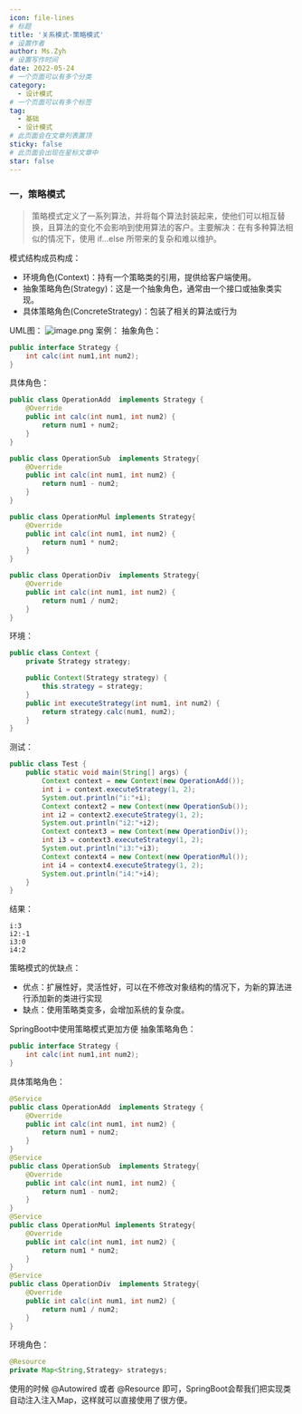 ```yaml
---
icon: file-lines
# 标题
title: '关系模式-策略模式'
# 设置作者
author: Ms.Zyh
# 设置写作时间
date: 2022-05-24
# 一个页面可以有多个分类
category:
  - 设计模式
# 一个页面可以有多个标签
tag:
  - 基础
  - 设计模式
# 此页面会在文章列表置顶
sticky: false
# 此页面会出现在星标文章中
star: false
---
```


### 一，策略模式
> 策略模式定义了一系列算法，并将每个算法封装起来，使他们可以相互替换，且算法的变化不会影响到使用算法的客户。主要解决：在有多种算法相似的情况下，使用 if...else 所带来的复杂和难以维护。

模式结构成员构成：
- 环境角色(Context)：持有一个策略类的引用，提供给客户端使用。
- 抽象策略角色(Strategy)：这是一个抽象角色，通常由一个接口或抽象类实现。
- 具体策略角色(ConcreteStrategy)：包装了相关的算法或行为

UML图：
![image.png](http://img.zouyh.top/article-img/20240917135142399.png)
案例：
抽象角色：
```java
public interface Strategy {
    int calc(int num1,int num2);
}
```
具体角色：
```java
public class OperationAdd  implements Strategy {
    @Override
    public int calc(int num1, int num2) {
        return num1 + num2;
    }
}

public class OperationSub  implements Strategy{
    @Override
    public int calc(int num1, int num2) {
        return num1 - num2;
    }
}

public class OperationMul implements Strategy{
    @Override
    public int calc(int num1, int num2) {
        return num1 * num2;
    }
}

public class OperationDiv  implements Strategy{
    @Override
    public int calc(int num1, int num2) {
        return num1 / num2;
    }
}

```
环境：
```java
public class Context {
    private Strategy strategy;

    public Context(Strategy strategy) {
        this.strategy = strategy;
    }
    public int executeStrategy(int num1, int num2) {
        return strategy.calc(num1, num2);
    }
}

```
测试：
```java
public class Test {
    public static void main(String[] args) {
        Context context = new Context(new OperationAdd());
        int i = context.executeStrategy(1, 2);
        System.out.println("i:"+i);
        Context context2 = new Context(new OperationSub());
        int i2 = context2.executeStrategy(1, 2);
        System.out.println("i2:"+i2);
        Context context3 = new Context(new OperationDiv());
        int i3 = context3.executeStrategy(1, 2);
        System.out.println("i3:"+i3);
        Context context4 = new Context(new OperationMul());
        int i4 = context4.executeStrategy(1, 2);
        System.out.println("i4:"+i4);
    }
}
```
结果：
```
i:3
i2:-1
i3:0
i4:2
```
策略模式的优缺点：
- 优点：扩展性好，灵活性好，可以在不修改对象结构的情况下，为新的算法进行添加新的类进行实现
- 缺点：使用策略类变多，会增加系统的复杂度。

SpringBoot中使用策略模式更加方便
抽象策略角色：
```java
public interface Strategy {
    int calc(int num1,int num2);
}
```
具体策略角色：
```java
@Service
public class OperationAdd  implements Strategy {
    @Override
    public int calc(int num1, int num2) {
        return num1 + num2;
    }
}
@Service
public class OperationSub  implements Strategy{
    @Override
    public int calc(int num1, int num2) {
        return num1 - num2;
    }
}
@Service
public class OperationMul implements Strategy{
    @Override
    public int calc(int num1, int num2) {
        return num1 * num2;
    }
}
@Service
public class OperationDiv  implements Strategy{
    @Override
    public int calc(int num1, int num2) {
        return num1 / num2;
    }
}
```
环境角色：
```java
@Resource
private Map<String,Strategy> strategys;
```
使用的时候 @Autowired 或者 @Resource 即可，SpringBoot会帮我们把实现类自动注入注入Map，这样就可以直接使用了很方便。

